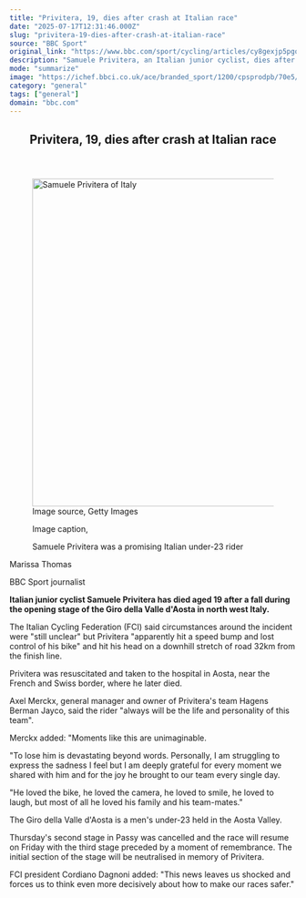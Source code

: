 ```yaml
---
title: "Privitera, 19, dies after crash at Italian race"
date: "2025-07-17T12:31:46.000Z"
slug: "privitera-19-dies-after-crash-at-italian-race"
source: "BBC Sport"
original_link: "https://www.bbc.com/sport/cycling/articles/cy8gexjp5pgo"
description: "Samuele Privitera, an Italian junior cyclist, dies after a fall at Tour of the Aoste Valley-Mont Blanc."
mode: "summarize"
image: "https://ichef.bbci.co.uk/ace/branded_sport/1200/cpsprodpb/70e5/live/1aa96a80-62f7-11f0-8e46-7f553f56c2a4.jpg"
category: "general"
tags: ["general"]
domain: "bbc.com"
---
```

<div id="readability-page-1" class="page"><div><main id="main-content" data-testid="main-content"><article id="urn-bbc-ares--article-cy8gexjp5pgo"><header data-component="headline-block"><h2 id="main-heading" type="headline" tabindex="-1"><span role="text">Privitera, 19, dies after crash at Italian race</span></h2></header><div data-component="image-block"><figure><p><span><picture><source srcset="https://ichef.bbci.co.uk/ace/standard/240/cpsprodpb/70e5/live/1aa96a80-62f7-11f0-8e46-7f553f56c2a4.jpg.webp 240w, https://ichef.bbci.co.uk/ace/standard/320/cpsprodpb/70e5/live/1aa96a80-62f7-11f0-8e46-7f553f56c2a4.jpg.webp 320w, https://ichef.bbci.co.uk/ace/standard/480/cpsprodpb/70e5/live/1aa96a80-62f7-11f0-8e46-7f553f56c2a4.jpg.webp 480w, https://ichef.bbci.co.uk/ace/standard/624/cpsprodpb/70e5/live/1aa96a80-62f7-11f0-8e46-7f553f56c2a4.jpg.webp 624w, https://ichef.bbci.co.uk/ace/standard/800/cpsprodpb/70e5/live/1aa96a80-62f7-11f0-8e46-7f553f56c2a4.jpg.webp 800w, https://ichef.bbci.co.uk/ace/standard/976/cpsprodpb/70e5/live/1aa96a80-62f7-11f0-8e46-7f553f56c2a4.jpg.webp 976w" type="image/webp"><img alt="Samuele Privitera of Italy" src="https://ichef.bbci.co.uk/ace/standard/1024/cpsprodpb/70e5/live/1aa96a80-62f7-11f0-8e46-7f553f56c2a4.jpg" srcset="https://ichef.bbci.co.uk/ace/standard/240/cpsprodpb/70e5/live/1aa96a80-62f7-11f0-8e46-7f553f56c2a4.jpg 240w, https://ichef.bbci.co.uk/ace/standard/320/cpsprodpb/70e5/live/1aa96a80-62f7-11f0-8e46-7f553f56c2a4.jpg 320w, https://ichef.bbci.co.uk/ace/standard/480/cpsprodpb/70e5/live/1aa96a80-62f7-11f0-8e46-7f553f56c2a4.jpg 480w, https://ichef.bbci.co.uk/ace/standard/624/cpsprodpb/70e5/live/1aa96a80-62f7-11f0-8e46-7f553f56c2a4.jpg 624w, https://ichef.bbci.co.uk/ace/standard/800/cpsprodpb/70e5/live/1aa96a80-62f7-11f0-8e46-7f553f56c2a4.jpg 800w, https://ichef.bbci.co.uk/ace/standard/976/cpsprodpb/70e5/live/1aa96a80-62f7-11f0-8e46-7f553f56c2a4.jpg 976w" width="1024" height="576"></picture></span><span role="text"><span>Image source, </span>Getty Images</span></p><figcaption><span>Image caption, </span><p>Samuele Privitera was a promising Italian under-23 rider</p></figcaption></figure></div><div data-component="byline-block"><p>Marissa Thomas</p><p>BBC Sport journalist</p></div><div data-component="text-block"><p><b>Italian junior cyclist Samuele Privitera has died aged 19 after a fall during the opening stage of the Giro della Valle d'Aosta in north west Italy.</b></p><p>The Italian Cycling Federation (FCI) said circumstances around the incident were "still unclear" but Privitera "apparently hit a speed bump and lost control of his bike" and hit his head on a downhill stretch of road 32km from the finish line.</p><p>Privitera was resuscitated and taken to the hospital in Aosta, near the French and Swiss border, where he later died.</p><p>Axel Merckx, general manager and owner of Privitera's team Hagens Berman Jayco, said the rider "always will be the life and personality of this team".</p><p>Merckx added:  "Moments like this are unimaginable.</p><p>"To lose him is devastating beyond words. Personally, I am struggling to express the sadness I feel but I am deeply grateful for every moment we shared with him and for the joy he brought to our team every single day. </p><p>"He loved the bike, he loved the camera, he loved to smile, he loved to laugh, but most of all he loved his family and his team-mates."</p><p>The Giro della Valle d'Aosta is a men's under-23 held in the Aosta Valley.</p><p>Thursday's second stage in Passy was cancelled and the race will resume on Friday with the third stage preceded by a moment of remembrance. The initial section of the stage will be neutralised in memory of Privitera.</p><p>FCI president Cordiano Dagnoni added: "This news leaves us shocked and forces us to think even more decisively about how to make our races safer."</p></div></article></main></div></div>
